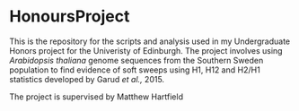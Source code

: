 # HonoursProject

This is the repository for the scripts and analysis used in my Undergraduate Honors project for the Univeristy of Edinburgh. The project involves using *Arabidopsis thaliana* genome sequences from the Southern Sweden population to find evidence of soft sweeps using H1, H12 and H2/H1 statistics developed by Garud *et al.,* 2015.

The project is supervised by Matthew Hartfield
